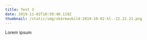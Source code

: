 ```yaml
---
title: Test 3
date: 2019-11-02T10:59:48.119Z
thumbnail: /static/img/skärmavbild-2019-10-02-kl.-22.22.21.png
---
```

Lorem ipsum
